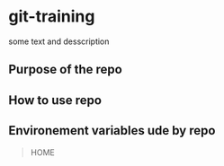 # git-training

some text and desscription

## Purpose of the repo

## How to use repo

## Environement variables ude by repo 
>HOME

